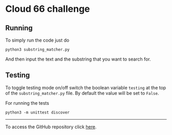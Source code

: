 # Cloud 66 challenge

## Running

To simply run the code just do

    python3 substring_matcher.py

And then input the text and the substring that you want to search for.

## Testing

To toggle testing mode on/off switch the boolean variable `testing` at the top of the `substring_matcher.py` file. By default the value will be set to `False`.

For running the tests

    python3 -m unittest discover

---
To access the GitHub repository click [here](https://github.com/Horiapavel98/cloud66-challenge).
